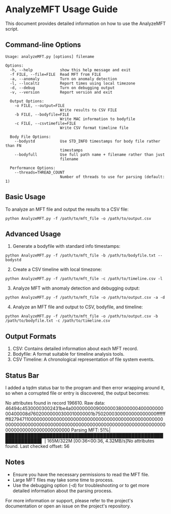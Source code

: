 # AnalyzeMFT Usage Guide

This document provides detailed information on how to use the AnalyzeMFT script.

## Command-line Options

```
Usage: analyzeMFT.py [options] filename

Options:
  -h, --help            show this help message and exit
  -f FILE, --file=FILE  Read MFT from FILE
  -a, --anomaly         Turn on anomaly detection
  -l, --localtz         Report times using local timezone
  -d, --debug           Turn on debugging output
  -v, --version         Report version and exit

  Output Options:
    -o FILE, --output=FILE
                        Write results to CSV FILE
    -b FILE, --bodyfile=FILE
                        Write MAC information to bodyfile
    -c FILE, --csvtimefile=FILE
                        Write CSV format timeline file

  Body File Options:
    --bodystd           Use STD_INFO timestamps for body file rather than FN     
                        timestamps
    --bodyfull          Use full path name + filename rather than just
                        filename

  Performance Options:
    --threads=THREAD_COUNT
                        Number of threads to use for parsing (default: 1)      
```
## Basic Usage

To analyze an MFT file and output the results to a CSV file:

`python AnalyzeMFT.py -f /path/to/mft_file -o /path/to/output.csv`

## Advanced Usage

1. Generate a bodyfile with standard info timestamps:

`python AnalyzeMFT.py -f /path/to/mft_file -b /path/to/bodyfile.txt --bodystd`

2. Create a CSV timeline with local timezone:

`python AnalyzeMFT.py -f /path/to/mft_file -c /path/to/timeline.csv -l`

3. Analyze MFT with anomaly detection and debugging output:

`python AnalyzeMFT.py -f /path/to/mft_file -o /path/to/output.csv -a -d`

4. Analyze an MFT file and output to CSV, bodyfile, and timeline:

`python AnalyzeMFT.py -f /path/to/mft_file -o /path/to/output.csv -b /path/to/bodyfile.txt -c /path/to/timeline.csv`

## Output Formats

1. CSV: Contains detailed information about each MFT record.
2. Bodyfile: A format suitable for timeline analysis tools.
3. CSV Timeline: A chronological representation of file system events.

## Status Bar

I added a tqdm status bar to the program and then error wrapping around it, so when a corrupted file or entry is discovered, the output becomes:

  No attributes found in record 196610. Raw data: 46494c45300003002431be4a00000000090000003800000040000000000400008d76020000000300010000001b7502000300000000000000ffffffff8279471100000000000000000000000000000000000000000000000000000000000000000000000000000000000000000000000000000000000000000000000000000000
  Parsing MFT:  51%|█████████████████████████████████████████████████████████████▌                                                          | 165M/322M [00:36<00:36, 4.32MB/s]No attributes found. Last checked offset: 56


## Notes

- Ensure you have the necessary permissions to read the MFT file.
- Large MFT files may take some time to process.
- Use the debugging option (-d) for troubleshooting or to get more detailed information about the parsing process.

For more information or support, please refer to the project's documentation or open an issue on the project's repository.